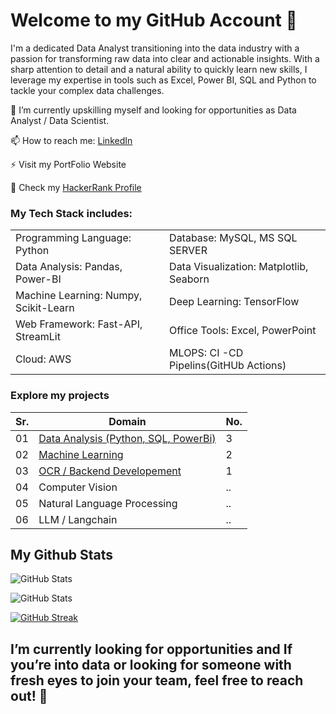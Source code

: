 # Welcome to my GitHub Account 👋

I'm a dedicated Data Analyst transitioning into the data industry with a passion for transforming raw data into clear and actionable insights. With a sharp attention to detail and a natural ability to quickly learn new skills, I leverage my expertise in tools such as Excel, Power BI, SQL and Python to tackle your complex data challenges.

🔭 I’m currently upskilling myself and looking for opportunities as Data Analyst / Data Scientist.

📫 How to reach me: [LinkedIn](https://www.linkedin.com/in/duraiprasanth25/)

⚡ Visit my PortFolio Website

🐍 Check my [HackerRank Profile](https://www.hackerrank.com/profile/sdprasanth_5)

### My Tech Stack includes:

|          |          | 
|----------|----------|
| Programming Language: Python|  Database: MySQL, MS SQL SERVER |
| Data Analysis: Pandas, Power-BI  | Data Visualization: Matplotlib, Seaborn|
| Machine Learning: Numpy, Scikit-Learn| Deep Learning: TensorFlow | 
| Web Framework: Fast-API, StreamLit | Office Tools: Excel, PowerPoint| 
| Cloud: AWS | MLOPS: CI -CD Pipelins(GitHUb Actions)| 

### Explore my projects
| Sr. | Domain| No.|
|----------|----------|----------|
| 01 | [Data Analysis (Python, SQL, PowerBi)](https://github.com/Duraiprasanth25/bi-dashboards)| 3 |
| 02 | [Machine Learning](https://github.com/Duraiprasanth25/Machine_Learning_Projects)| 2 |
| 03 | [OCR / Backend Developement](https://github.com/Duraiprasanth25/Medical-Data-Extractor)| 1 |
| 04 | Computer Vision| .. |
| 05 | Natural Language Processing| .. |
| 06 | LLM / Langchain| .. |

## My Github Stats
![GitHub Stats](https://github-readme-stats.vercel.app/api/top-langs/?username=Duraiprasanth25&show_icons=true&theme=radical)


![GitHub Stats](https://github-readme-stats.vercel.app/api?username=Duraiprasanth25&show_icons=true&theme=radical)


[![GitHub Streak](https://github-readme-streak-stats.herokuapp.com/?user=Duraiprasanth25&theme=dark)](https://git.io/streak-stats)


## I’m currently looking for opportunities and If you’re into data or looking for someone with fresh eyes to join your team, feel free to reach out! 🎿







